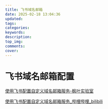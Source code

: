 ```yaml
---
title: 飞书域名邮箱
date: 2025-02-18 13:04:36
updated:
tags:
categories:
keywords:
description:
top_img:
comments:
cover:
---
```


# 飞书域名邮箱配置

[使用飞书配置自定义域名邮箱服务-枫叶实验室](https://www.fengyelab.cc/archives/shi-yong-fei-shu-pei-zhi-zi-ding-yi-yu-ming-you-xiang-fu-wu)

[使用飞书配置自定义域名邮箱服务_哔哩哔哩_bilibili](https://www.bilibili.com/video/BV1wTsvepE4i/?spm_id_from=333.337.search-card.all.click&vd_source=851eb39e369398dfd488218128ad07b6)




